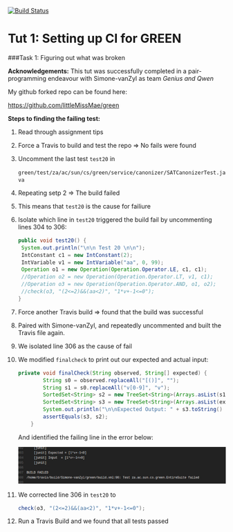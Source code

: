 
[![Build Status](https://travis-ci.org/littleMissMae/green.svg?branch=master)](https://travis-ci.org/littleMissMae/green/builds)


# Tut 1: Setting up CI for GREEN 

###Task 1: Figuring out what was broken

**Acknowledgements:** This tut was successfully completed in a pair-programming endeavour with Simone-vanZyl as team *Genius and Qwen*

My github forked repo can be found here:

https://github.com/littleMissMae/green

**Steps to finding the failing test:**

1. Read through assignment tips

2. Force a Travis to build and test the repo => No fails were found

3. Uncomment the last test `test20` in  

   `green/test/za/ac/sun/cs/green/service/canonizer/SATCanonizerTest.java`

4. Repeating setp 2 => The build failed

5. This means that `test20` is the cause for failiure

6. Isolate which line in `test20` triggered the build fail by uncommenting lines 304 to 306:

   ```java
   public void test20() {
   	System.out.println("\n\n Test 20 \n\n");
   	IntConstant c1 = new IntConstant(2);
   	IntVariable v1 = new IntVariable("aa", 0, 99);
   	Operation o1 = new Operation(Operation.Operator.LE, c1, c1);
   	//Operation o2 = new Operation(Operation.Operator.LT, v1, c1);
   	//Operation o3 = new Operation(Operation.Operator.AND, o1, o2);
   	//check(o3, "(2<=2)&&(aa<2)", "1*v+-1<=0");
   }
   ```

7. Force another Travis build => found that the build was successful

8. Paired with Simone-vanZyl, and repeatedly uncommented and built the Travis file again.

9. We isolated line 306 as the cause of fail

10. We modified ``finalcheck`` to print out our expected and actual input:

    ```java
    private void finalCheck(String observed, String[] expected) {
    		String s0 = observed.replaceAll("[()]", "");
    		String s1 = s0.replaceAll("v[0-9]", "v");
    		SortedSet<String> s2 = new TreeSet<String>(Arrays.asList(s1.split("&&")));
    		SortedSet<String> s3 = new TreeSet<String>(Arrays.asList(expected));
    		System.out.println("\n\nExpected Output: " + s3.toString() + "\n\n Input Recieved: " + s2.toString() + "\n\n");
    		assertEquals(s3, s2);
    	}
    ```

    And identified the failing line in the error below:

    ![cropped](./cropped.png)



11. We corrected line 306 in `test20` to 

    ```java
    check(o3, "(2<=2)&&(aa<2)", "1*v+-1<=0");
    ```

12. Run a Travis Build and we found that all tests passed
